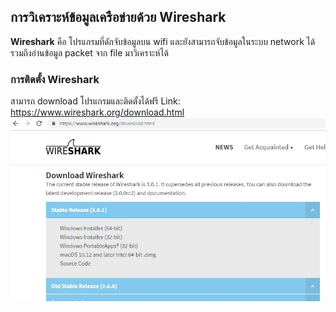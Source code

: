 ## การวิเคราะห์ข้อมูลเครือข่ายด้วย Wireshark

**Wireshark** คือ โปรแกรมที่ดักจับข้อมูลบน wifi และยังสามารถจับข้อมูลในระบบ network ได้ รวมถึงอ่านข้อมูล packet จาก file มาวิเคราะห์ได้

### การติดตั้ง Wireshark
สามารถ download โปรแกรมและติดตั้งได้ฟรี
Link: https://www.wireshark.org/download.html
![](00.jpg)

